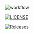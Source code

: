 ![workflow](https://github.com/YevisoChiedza1/devops/actions/workflows/main.yml/badge.svg)

[![LICENSE](https://img.shields.io/github/license/YevisoChiedza1/devops.svg?style=flat-square)](https://github.com/YevisoChiedza1/devops/blob/master/LICENSE)

[![Releases](https://img.shields.io/github/release/YevisoChiedza1/devops/all.svg?style=flat-square)](https://github.com/YevisoChiedza1/devops/releases)